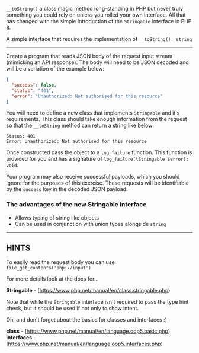 `__toString()` a class magic method long-standing in PHP but never truly something you could rely on unless you rolled your own interface. All that has changed with the simple introduction of the `Stringable` interface in PHP 8.

A simple interface that requires the implementation of `__toString(): string`

----------------------------------------------------------------------

Create a program that reads JSON body of the request input stream (mimicking an API response). The body will need to be JSON decoded and will be a variation of the example below:

```json
{
  "success": false,
  "status": "401",
  "error": "Unauthorized: Not authorised for this resource"
}
```

You will need to define a new class that implements `Stringable` and it's requirements. This class should take enough information from the request so that the `__toString` method can return a string like below:

```
Status: 401
Error: Unauthorized: Not authorised for this resource
```

Once constructed pass the object to a `log_failure` function. This function is provided for you and has a signature of `log_failure(\Stringable $error): void`.

Your program may also receive successful payloads, which you should ignore for the purposes of this exercise. These requests will be identifiable by the `success` key in the decoded JSON payload.

### The advantages of the new Stringable interface

* Allows typing of string like objects
* Can be used in conjunction with union types alongside `string`

----------------------------------------------------------------------
## HINTS

To easily read the request body you can use `file_get_contents('php://input')`

For more details look at the docs for...

**Stringable** - [https://www.php.net/manual/en/class.stringable.php)

Note that while the `Stringable` interface isn't required to pass the type hint check, but it should be used if not only to show intent.  

Oh, and don't forget about the basics for classes and interfaces :)

**class** - [https://www.php.net/manual/en/language.oop5.basic.php)
**interfaces** - [https://www.php.net/manual/en/language.oop5.interfaces.php)
